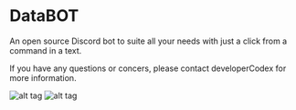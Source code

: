 # DataBOT
An open source Discord bot to suite all your needs with just a click from a command in a text.


If you have any questions or concers, please contact developerCodex for more information.


![alt tag](http://i0.kym-cdn.com/photos/images/facebook/000/875/509/533.jpg)
![alt tag](http://i2.kym-cdn.com/photos/images/facebook/001/026/968/bcb.jpg)
